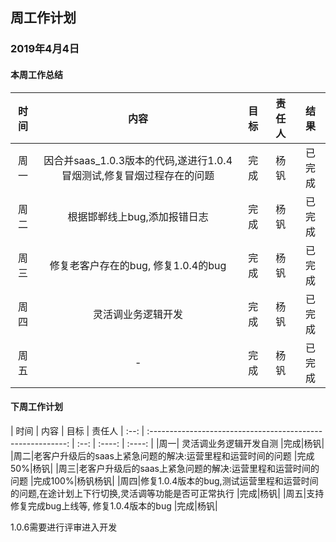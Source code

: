 ﻿## 周工作计划

### 2019年4月4日

#### 本周工作总结

| 时间 |                            内容                             | 目标 | 责任人 |  结果  |
| :--: | :---------------------------------------------------------: | :--: | :----: | :----: |
| 周一 |   因合并saas_1.0.3版本的代码,遂进行1.0.4冒烟测试,修复冒烟过程存在的问题 | 完成 | 杨钒 | 已完成 |
| 周二 |   根据邯郸线上bug,添加报错日志 | 完成 | 杨钒 | 已完成 |
| 周三 |   修复老客户存在的bug, 修复1.0.4的bug| 完成 | 杨钒 | 已完成 |
| 周四 |   灵活调业务逻辑开发 | 完成 | 杨钒 | 已完成 |
| 周五 |   - | 完成 | 杨钒 | 已完成 |

#### 下周工作计划

| 时间 |                            内容                             | 目标 | 责任人 
| :--: | :---------------------------------------------------------: | :--: | :----: | :----: |
|周一| 灵活调业务逻辑开发自测 |完成|杨钒|
|周二|老客户升级后的saas上紧急问题的解决:运营里程和运营时间的问题 |完成50%|杨钒|
|周三|老客户升级后的saas上紧急问题的解决:运营里程和运营时间的问题 |完成100%|杨钒杨钒|
|周四|修复1.0.4版本的bug,测试运营里程和运营时间的问题,在途计划上下行切换,灵活调等功能是否可正常执行 |完成|杨钒|
|周五|支持修复完成bug上线等, 修复1.0.4版本的bug |完成|杨钒|


1.0.6需要进行评审进入开发